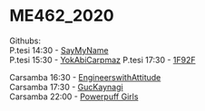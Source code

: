 # ME462_2020

Githubs:  
P.tesi 14:30 - [SayMyName](https://github.com/cinaral/saymyname)  
P.tesi 15:30 - [YokAbiCarpmaz](https://github.com/yokabicarpmaz/ME462_ControlSystemsTools)
P.tesi 17:30 - [1F92F](https://github.com/Dengesizizm/ME462Project)  


Carsamba 16:30 - [EngineerswithAttitude](https://github.com/EWA-Mechatronics/ME462-Project)  
Carsamba 17:30 - [GucKaynagi](https://github.com/gner007/ME462)  
Carsamba 22:00 - [Powerpuff Girls](https://github.com/powerpuffgirls462/me462)  

